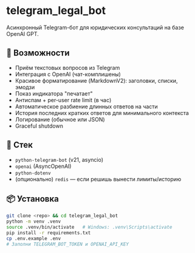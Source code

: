 # telegram_legal_bot

Асинхронный Telegram-бот для юридических консультаций на базе OpenAI GPT.

## 🚀 Возможности
- Приём текстовых вопросов из Telegram
- Интеграция с OpenAI (чат-комплишены)
- Красивое форматирование (MarkdownV2): заголовки, списки, эмодзи
- Показ индикатора "печатает"
- Антиспам + per-user rate limit (в час)
- Автоматическое разбиение длинных ответов на части
- История последних кратких ответов для минимального контекста
- Логирование (обычное или JSON)
- Graceful shutdown

## 🧱 Стек
- `python-telegram-bot` (v21, asyncio)
- `openai` (AsyncOpenAI)
- `python-dotenv`
- (опционально) `redis` — если решишь вынести лимиты/историю

## 📦 Установка

```bash
git clone <repo> && cd telegram_legal_bot
python -m venv .venv
source .venv/bin/activate   # Windows: .venv\Scripts\activate
pip install -r requirements.txt
cp .env.example .env
# Заполни TELEGRAM_BOT_TOKEN и OPENAI_API_KEY
